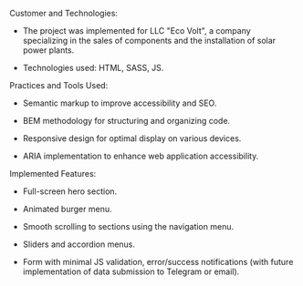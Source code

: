 Customer and Technologies:

- The project was implemented for LLC "Eco Volt", a company specializing in the sales of components and the installation of solar power plants.

- Technologies used: HTML, SASS, JS.

Practices and Tools Used:

- Semantic markup to improve accessibility and SEO.
  
- BEM methodology for structuring and organizing code.
  
- Responsive design for optimal display on various devices.
  
- ARIA implementation to enhance web application accessibility.

Implemented Features:

- Full-screen hero section.
  
- Animated burger menu.
  
- Smooth scrolling to sections using the navigation menu.
  
- Sliders and accordion menus.
  
- Form with minimal JS validation, error/success notifications (with future implementation of data submission to Telegram or email).

